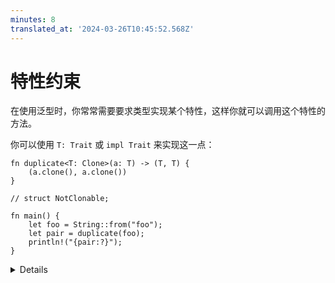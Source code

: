 ```yaml
---
minutes: 8
translated_at: '2024-03-26T10:45:52.568Z'
---
```


# 特性约束

在使用泛型时，你常常需要要求类型实现某个特性，这样你就可以调用这个特性的方法。

你可以使用 `T: Trait` 或 `impl Trait` 来实现这一点：

```rust,editable
fn duplicate<T: Clone>(a: T) -> (T, T) {
    (a.clone(), a.clone())
}

// struct NotClonable;

fn main() {
    let foo = String::from("foo");
    let pair = duplicate(foo);
    println!("{pair:?}");
}
```

<details>

- 尝试创建一个 `NonClonable` 并将其传递给 `duplicate`。

- 当需要多个特性时，使用 `+` 将它们连接起来。

- 展示一个 `where` 子句，学生在阅读代码时会遇到它。

  ```rust,ignore
  fn duplicate<T>(a: T) -> (T, T)
  where
      T: Clone,
  {
      (a.clone(), a.clone())
  }
  ```

  - 如果你有很多参数，它能让函数签名更清晰。
  - 它具有额外的功能，使其更加强大。
    - 如果有人问，额外的功能是“:`”左边的类型可以是任意的，比如 `Option<T>`。

- 注意 Rust 尚不支持（至今为止）特化。例如，给定原始的 `duplicate` 函数，添加一个专门处理 `duplicate(a: u32)` 的函数是无效的。

</details>
